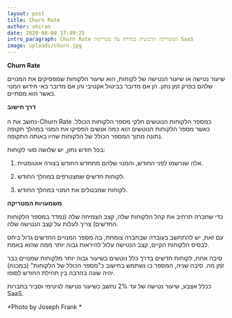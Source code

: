 ```yaml
---
layout: post
title: Churn Rate
author: shiran
date: 2020-08-08 17:49:25
intro_paragraph: Churn Rate המטריקה הרביעית בסדרה על מטריקות SaaS
image: uploads/churn.jpg
---
```

**Churn Rate**

שיעור נטישה או שיעור הנטישה של לקוחות, הוא שיעור הלקוחות שמפסיקים את המנויים שלהם בפרק זמן נתון. הן אם מדובר בביטול אקטיבי והן אם מדובר באי חידוש המנוי כאשר הוא מסתיים.

**דרך חישוב** <BR><BR>
נחשב את ה-Churn Rate כמספר הלקוחות הנוטשים חלקי מספר הלקוחות הכולל.
כאשר מספר הלקוחות הנוטשים הוא כמה אנשים הפסיקו את המנוי במהלך תקופה נתונה מתוך המספר הכולל של הלקוחות שהיו באותה התקופה.

בכל חודש נתון, יש שלושה סוגי לקוחות:

1. אלה שנרשמו לפני החודש, והמנוי שלהם מתחדש החודש בצורה אוטומטית.

2. לקוחות חדשים שמצטרפים במהלך החודש.

3. לקוחות שמבטלים את המנוי במהלך החודש.


**משמעויות המטריקה**

כדי שחברה תרחיב את קהל הלקוחות שלה, קצב הצמיחה שלה (נמדד במספר הלקוחות החדשים) צריך לעלות על קצב הנטישה שלה.

עם זאת, יש להתחשב בעובדה שבחברה צומחת, בה מספר המנויים החדשים גדול ביחס לבסיס הלקוחות הקיים, קצב הנטישה עלול להיראות גבוה יותר ממה שהוא באמת.

סיבה אחת, לקוחות חדשים בדרך כלל נוטשים בשיעור גבוה יותר מלקוחות שמנויים כבר זמן מה. 
סיבה שניה, המספר בו נשתמש בחישוב כ"מספר הכולל של הלקוחות" (במכנה) יהיה שונה בהרבה בין תחילת החודש לסופו.

ככלל אצבע, שיעור נטישה של עד 2% נחשב כשיעור נטישה לגיטימי וסביר בחברות SaaS.

*Photo by Joseph Frank *



